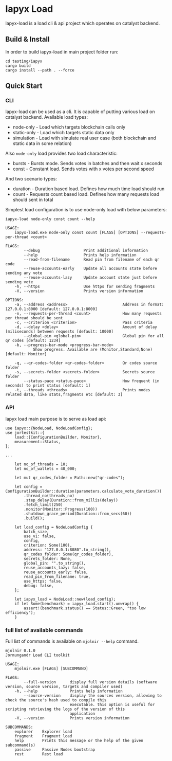 # Iapyx Load

Iapyx-load is a load cli & api project which operates on catalyst backend.

## Build & Install

In order to build iapyx-load in main project folder run:

```
cd testing/iapyx
cargo build
cargo install --path . --force
```

## Quick Start

### CLI

Iapyx-load can be used as a cli. It is capable of putting various load on catalyst backend.
Available load types:

* node-only     - Load which targets blockchain calls only
* static-only   - Load which targets static data only
* simulation    - Load with simulate real user case (both blockchain and static data in some relation)

Also `node-only` load provides two load characteristic:

* bursts        - Bursts mode. Sends votes in batches and then wait x seconds
* const        - Constant load. Sends votes with x votes per second speed

And two scenario types:

* duration      - Duration based load. Defines how much time load should run
* count         - Requests count based load. Defines how many requests load should sent in total

Simplest load configuration is to use node-only load with below parameters:

`iapyx-load node-only const count --help`

```
USAGE:
    iapyx-load.exe node-only const count [FLAGS] [OPTIONS] --requests-per-thread <count>

FLAGS:
        --debug                   Print additional information
        --help                    Prints help information
        --read-from-filename      Read pin from filename of each qr code
        --reuse-accounts-early    Update all accounts state before sending any vote
        --reuse-accounts-lazy     Update account state just before sending vote
    -h, --https                   Use https for sending fragments
    -V, --version                 Prints version information

OPTIONS:
    -a, --address <address>                        Address in format: 127.0.0.1:8000 [default: 127.0.0.1:8000]
    -n, --requests-per-thread <count>              How many requests per thread should be sent
    -c, --criterion <criterion>                    Pass criteria
    -d, --delay <delay>                            Amount of delay [miliseconds] between requests [default: 10000]
        --global-pin <global-pin>                  Global pin for all qr codes [default: 1234]
    -b, --progress-bar-mode <progress-bar-mode>
            Show progress. Available are (Monitor,Standard,None) [default: Monitor]

    -q, --qr-codes-folder <qr-codes-folder>        Qr codes source folder
    -s, --secrets-folder <secrets-folder>          Secrets source folder
        --status-pace <status-pace>                How frequent (in seconds) to print status [default: 1]
    -t, --threads <threads>                        Prints nodes related data, like stats,fragments etc [default: 3]
```

### API

Iapyx load main purpose is to serve as load api:

```
use iapyx::{NodeLoad, NodeLoadConfig};
use jortestkit::{
    load::{ConfigurationBuilder, Monitor},
    measurement::Status,
};

...

    let no_of_threads = 10;
    let no_of_wallets = 40_000;
   
    let mut qr_codes_folder = Path::new("qr-codes");

    let config = ConfigurationBuilder::duration(parameters.calculate_vote_duration())
        .thread_no(threads_no)
        .step_delay(Duration::from_millis(delay))
        .fetch_limit(250)
        .monitor(Monitor::Progress(100))
        .shutdown_grace_period(Duration::from_secs(60))
        .build();

    let load_config = NodeLoadConfig {
        batch_size,
        use_v1: false,
        config,
        criterion: Some(100),
        address: "127.0.0.1:8080".to_string(),
        qr_codes_folder: Some(qr_codes_folder),
        secrets_folder: None,
        global_pin: "".to_string(),
        reuse_accounts_lazy: false,
        reuse_accounts_early: false,
        read_pin_from_filename: true,
        use_https: false,
        debug: false,
    };

    let iapyx_load = NodeLoad::new(load_config);
    if let Some(benchmark) = iapyx_load.start().unwrap() {
        assert!(benchmark.status() == Status::Green, "too low efficiency");
    }

```

### full list of available commands

Full list of commands is available on `mjolnir --help` command.

```
mjolnir 0.1.0
Jormungandr Load CLI toolkit

USAGE:
    mjolnir.exe [FLAGS] [SUBCOMMAND]

FLAGS:
        --full-version      display full version details (software version, source version, targets and compiler used)
    -h, --help              Prints help information
        --source-version    display the sources version, allowing to check the source's hash used to compile this
                            executable. this option is useful for scripting retrieving the logs of the version of this
                            application
    -V, --version           Prints version information

SUBCOMMANDS:
    explorer    Explorer load
    fragment    Fragment load
    help        Prints this message or the help of the given subcommand(s)
    passive     Passive Nodes bootstrap
    rest        Rest load
```
